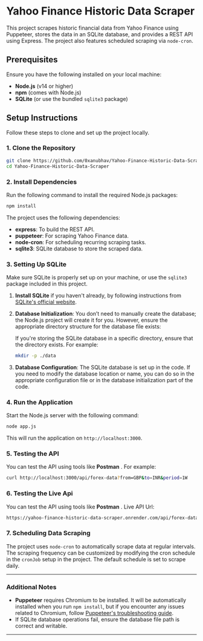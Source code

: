 # Yahoo Finance Historic Data Scraper

This project scrapes historic financial data from Yahoo Finance using Puppeteer, stores the data in an SQLite database, and provides a REST API using Express. The project also features scheduled scraping via `node-cron`.

## Prerequisites

Ensure you have the following installed on your local machine:

- **Node.js** (v14 or higher)
- **npm** (comes with Node.js)
- **SQLite** (or use the bundled `sqlite3` package)

## Setup Instructions

Follow these steps to clone and set up the project locally.

### 1. Clone the Repository

```bash
git clone https://github.com/0xanubhav/Yahoo-Finance-Historic-Data-Scraper.git
cd Yahoo-Finance-Historic-Data-Scraper
```

### 2. Install Dependencies

Run the following command to install the required Node.js packages:

```bash
npm install
```

The project uses the following dependencies:

- **express**: To build the REST API.
- **puppeteer**: For scraping Yahoo Finance data.
- **node-cron**: For scheduling recurring scraping tasks.
- **sqlite3**: SQLite database to store the scraped data.

### 3. Setting Up SQLite

Make sure SQLite is properly set up on your machine, or use the `sqlite3` package included in this project.

1. **Install SQLite** if you haven't already, by following instructions from [SQLite's official website](https://www.sqlite.org/download.html).
   
2. **Database Initialization**: You don’t need to manually create the database; the Node.js project will create it for you. However, ensure the appropriate directory structure for the database file exists:

   If you're storing the SQLite database in a specific directory, ensure that the directory exists. For example:

   ```bash
   mkdir -p ./data
   ```

3. **Database Configuration**: The SQLite database is set up in the code. If you need to modify the database location or name, you can do so in the appropriate configuration file or in the database initialization part of the code.



### 4. Run the Application

Start the Node.js server with the following command:

```bash
node app.js
```

This will run the application on `http://localhost:3000`.

### 5. Testing the API

You can test the API using tools like **Postman** . For example:

```bash
curl http://localhost:3000/api/forex-data?from=GBP&to=INR&period=1W
```
### 6. Testing the Live Api

You can test the API using tools like **Postman** . Live API Url:

```bash
https://yahoo-finance-historic-data-scraper.onrender.com/api/forex-data?from=GBP&to=INR&period=1W
```
### 7. Scheduling Data Scraping

The project uses `node-cron` to automatically scrape data at regular intervals. The scraping frequency can be customized by modifying the cron schedule in the `cronJob` setup in the project. The default schedule is set to scrape daily.

---

### Additional Notes

- **Puppeteer** requires Chromium to be installed. It will be automatically installed when you run `npm install`, but if you encounter any issues related to Chromium, follow [Puppeteer's troubleshooting guide](https://github.com/puppeteer/puppeteer/blob/main/docs/troubleshooting.md).
- If SQLite database operations fail, ensure the database file path is correct and writable.

---
